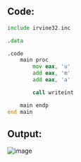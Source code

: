 ## Code:

```asm
include irvine32.inc

.data

.code
	main proc
		mov eax, 'u'
		add eax, 'm'
		add eax, 'a'

		call writeint

	main endp
end main
```

## Output:

![image](https://github.com/user-attachments/assets/14611d4c-b51d-471e-b0de-3df024075e01)
